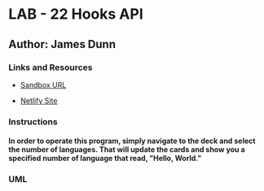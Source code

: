 # LAB - 22 Hooks API

## Author: James Dunn

### Links and Resources

- [Sandbox URL](https://codesandbox.io/embed/nervous-grothendieck-vcnt0?fontsize=14&hidenavigation=1&theme=dark)

- [Netlify Site](https://csb-vcnt0.netlify.com)

### Instructions

#### In order to operate this program, simply navigate to the deck and select the number of languages. That will update the cards and show you a specified number of language that read, "Hello, World."

### UML
